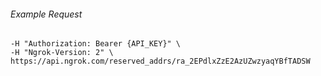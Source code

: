 
###### Example Request
```curl \
-H "Authorization: Bearer {API_KEY}" \
-H "Ngrok-Version: 2" \
https://api.ngrok.com/reserved_addrs/ra_2EPdlxZzE2AzUZwzyaqYBfTADSW

